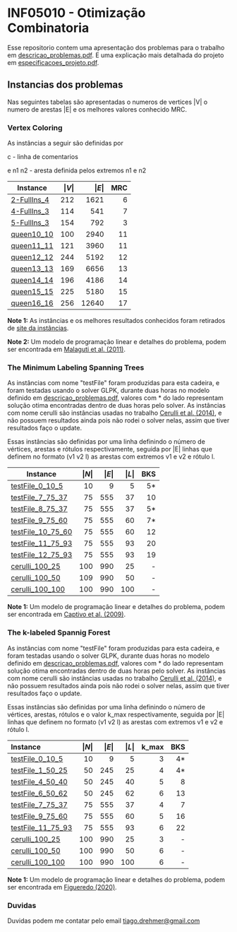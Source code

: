# INF05010 - Otimização Combinatoria

Esse repositorio contem uma apresentação dos problemas para o trabalho em [descricao_problemas.pdf](descricao_problemas.pdf). E uma explicação mais detalhada do projeto em  [especificacoes_projeto.pdf](especificacoes_projeto.pdf).

## Instancias dos problemas

Nas seguintes tabelas são apresentadas o numeros de vertices |V| o numero de arestas |E| e os melhores valores conhecido MRC.
### Vertex Coloring

As instâncias a seguir são definidas por

c - linha de comentarios

e n1 n2 - aresta definida pelos extremos n1 e n2

| Instance | \|_V_\| | \|_E_\| | MRC|
|----------|-------:|---------:|------:|
|[2-FullIns_4](instances/CG/2-FullIns_4.col)      |212   |1621  |6   |
|[4-FullIns_3](instances/CG/4-FullIns_3.col)      |114   |541  |7   |
|[5-FullIns_3](instances/CG/5-FullIns_3.col)      |154   | 792  |3   |
|[queen10_10](instances/CG/queen10_10.col)      |100   |2940  |11   |
|[queen11_11](instances/CG/queen11_11.col)    |121  |3960  |11   |
|[queen12_12](instances/CG/queen12_12.col)    |244  |5192  |12  |
|[queen13_13](instances/CG/queen13_13.col)    |169  |6656  |13  |
|[queen14_14](instances/CG/queen14_14.col)    |196  |4186	  |14  |
|[queen15_15](instances/CG/queen15_15.col)  |225  |5180  |15  |
|[queen16_16](instances/CG/queen16_16.col)  |256  |12640  |17  |


__Note 1:__ As instâncias e os melhores resultados conhecidos foram retirados de [site da instâncias](https://sites.google.com/site/graphcoloring/vertex-coloring).

__Note 2:__ Um modelo de programação linear e detalhes do problema, podem ser encontrada em [Malaguti et al. (2011)](https://www.sciencedirect.com/science/article/pii/S157252861000054X).


### The Minimum Labeling Spanning Trees

As instâncias com nome "testFile" foram produzidas para esta cadeira, e foram testadas usando o solver GLPK, durante duas horas no modelo definido em  [descricao_problemas.pdf](descricao_problemas.pdf), valores com * do lado representam solução otima encontradas dentro de duas horas pelo solver. As instâncias com nome cerulli são instâncias usadas no trabalho [Cerulli et al. (2014)](https://www.sciencedirect.com/science/article/pii/S1877042813054682#:~:text=In%20the%20k%2Dlabeled%20Spanning,most%20kmax%20different%20labels.), e não possuem resultados ainda pois não rodei o solver nelas, assim que tiver resultados faço o update. 

Essas instâncias são definidas por uma linha definindo o número de vértices, arestas e rótulos respectivamente, seguida por |E| linhas que definem no formato (v1 v2 l) as arestas com extremos v1 e v2 e rótulo l.

| Instance | \|_N_\| | \|_E_\| |  \|_L_\| |  BKS|
|----------|-------:|---------:|------:|------:|
|[testFile_0_10_5 ](instances/MAGR/testFile_0_10_5.col) | 10 | 9 | 5 | 5* |
|[testFile_7_75_37  ](instances/MAGR/testFile_7_75_37.col) | 75  | 555 | 37 | 10 |
|[testFile_8_75_37  ](instances/MAGR/testFile_8_75_37.col) | 75  | 555 | 37 | 5* |
|[testFile_9_75_60  ](instances/MAGR/testFile_9_75_60.col) | 75  | 555 |  60 | 7* |
|[testFile_10_75_60  ](instances/MAGR/testFile_10_75_60.col) | 75  | 555 | 60 | 12 |
|[testFile_11_75_93 ](instances/MAGR/testFile_11_75_93.col) | 75  | 555 | 93 | 20  |
|[testFile_12_75_93 ](instances/MAGR/testFile_12_75_93.col) | 75 | 555 | 93 | 19 |
|[cerulli_100_25 ](instances/MAGR/cerulli_100_25.col) | 100 | 990 | 25  | - |
|[cerulli_100_50](instances/MAGR/cerulli_100_50.col) | 109 | 990 | 50 | - |
|[cerulli_100_100](instances/MAGR/cerulli_100_100.col) | 100 | 990 | 100 | - |

__Note 1:__ Um modelo de programação linear e detalhes do problema, podem ser encontrada em [Captivo et al. (2009)](https://www.sciencedirect.com/science/article/abs/pii/S0305054809000458).

### The k-labeled Spannig Forest

As instâncias com nome "testFile" foram produzidas para esta cadeira, e foram testadas usando o solver GLPK, durante duas horas no modelo definido em  [descricao_problemas.pdf](descricao_problemas.pdf), valores com * do lado representam solução otima encontradas dentro de duas horas pelo solver. As instâncias com nome cerulli são instâncias usadas no trabalho [Cerulli et al. (2014)](https://www.sciencedirect.com/science/article/pii/S1877042813054682#:~:text=In%20the%20k%2Dlabeled%20Spanning,most%20kmax%20different%20labels.), e não possuem resultados ainda pois não rodei o solver nelas, assim que tiver resultados faço o update.

Essas instâncias são definidas por uma linha definindo o número de vértices, arestas, rótulos e o valor k_max respectivamente, seguida por |E| linhas que definem no formato (v1 v2 l) as arestas com extremos v1 e v2 e rótulo l.


| Instance | \|_N_\| | \|_E_\| |  \|_L_\||  k_max|  BKS|
|:---------|----------:|-----:|------:|------:|------:|
|[testFile_0_10_5 ](instances/FGMkR/testFile_0_10_5.col) | 10 | 9  | 5  | 3 | 4* |
|[testFile_1_50_25  ](instances/FGMkR/testFile_1_50_25.col) | 50 | 245 | 25 | 4 | 4* |
|[testFile_4_50_40  ](instances/FGMkR/testFile_4_50_40.col) | 50 | 245 | 40 | 5 | 8 |
|[testFile_6_50_62  ](instances/FGMkR/testFile_6_50_62.col) | 50 | 245 | 62 | 6 | 13 |
|[testFile_7_75_37  ](instances/FGMkR/testFile_7_75_37.col) | 75 | 555 | 37 | 4 | 7 |
|[testFile_9_75_60 ](instances/FGMkR/testFile_9_75_60.col) | 75 | 555 | 60 | 5 | 16 |
|[testFile_11_75_93 ](instances/FGMkR/testFile_11_75_93.col) | 75 | 555 | 93 | 6 | 22 |
|[cerulli_100_25 ](instances/FGMkR/cerulli_100_25.col) | 100 | 990 | 25  | 3 | - |
|[cerulli_100_50](instances/FGMkR/cerulli_100_50.col) | 100 | 990 | 50 | 6 | - |
|[cerulli_100_100](instances/FGMkR/cerulli_100_100.col) | 100 | 990 | 100 | 6 | - |


__Note 1:__ Um modelo de programação linear e detalhes do problema, podem ser encontrada em [Figueredo (2020)](http://www.repositorio.ufc.br/bitstream/riufc/50722/3/2020_dis_pjafigueredo.pdf).

### Duvidas

Duvidas podem me contatar pelo email tiago.drehmer@gmail.com

